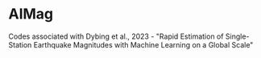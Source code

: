 # AIMag
Codes associated with Dybing et al., 2023 - "Rapid Estimation of Single-Station Earthquake Magnitudes with Machine Learning on a Global Scale"
